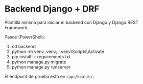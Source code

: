 # Backend Django + DRF

Plantilla mínima para iniciar el backend con Django y Django REST Framework.

Pasos (PowerShell):

1. cd backend
2. python -m venv .venv; .\.venv\Scripts\Activate
3. pip install -r requirements.txt
4. python manage.py migrate
5. python manage.py runserver

El endpoint de prueba está en `/api/health/`.
